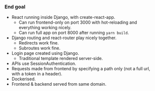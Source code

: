 ### End goal

- React running inside Django, with create-react-app.
    - Can run frontend-only on port 3000 with hot-reloading and everything working nicely.
    - Can run full app on port 8000 after running `yarn build`.
- Django routing and react-router play nicely together.
    - Redirects work fine.
    - Subroutes work fine.
- Login page created using Django.
    - Traditional template rendered server-side.
- APIs use SessionAuthentication.
- Requests made from frontend by specifying a path only (not a full url, with a token in a header).
- Dockerised.
- Frontend & backend served from same domain.
